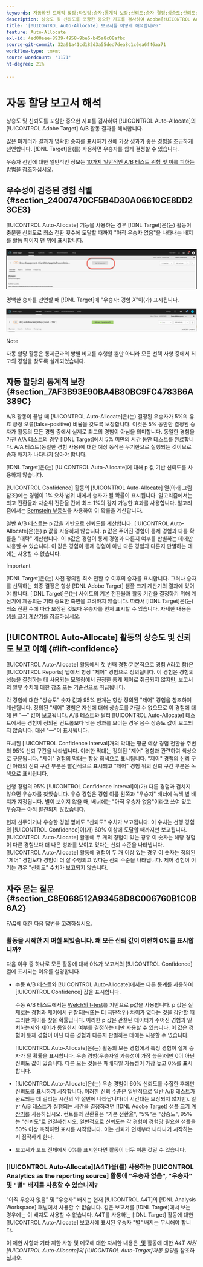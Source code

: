```yaml
---
keywords: 자동화된 트래픽 할당;타깃팅;승자;통계적 보장;신뢰도;승자 결정;상승도;신뢰도;기본값;기본 경험;자동 할당;자동 할당
description: 상승도 및 신뢰도를 포함한 중요한 지표를 검사하여 Adobe[!UICONTROL Auto-Allocate]에서  [!DNL Target]  A/B 활동의 결과를 해석하는 방법을 알아봅니다.
title: '[!UICONTROL Auto-Allocate] 보고서를 어떻게 해석합니까?'
feature: Auto-Allocate
exl-id: 4ed00eee-8939-4958-9be6-b45a8c08afbc
source-git-commit: 32a91a41cd182d3a55ded7dea8c1c6ea6f46aa71
workflow-type: tm+mt
source-wordcount: '1171'
ht-degree: 21%

---
```


# 자동 할당 보고서 해석

상승도 및 신뢰도를 포함한 중요한 지표를 검사하여 [!UICONTROL Auto-Allocate]의 [!UICONTROL Adobe Target] A/B 활동 결과를 해석합니다.

많은 마케터가 결과가 명확한 승자를 표시하기 전에 가장 성과가 좋은 경험을 조급하게 선언합니다. [!DNL Target]을(를) 사용하면 우승자를 쉽게 결정할 수 있습니다.

우승자 선언에 대한 일반적인 정보는 [10가지 일반적인 A/B 테스트 위험 및 이를 피하는 방법](/help/main/c-activities/t-test-ab/common-ab-testing-pitfalls.md)을 참조하십시오.

## 우수성이 검증된 경험 식별 {#section_24007470CF5B4D30A06610CE8DD23CE3}

[!UICONTROL Auto-Allocate] 기능을 사용하는 경우 [!DNL Target]은(는) 활동이 충분한 신뢰도로 최소 전환 횟수에 도달할 때까지 &quot;아직 우승자 없음&quot;을 나타내는 배지를 활동 페이지 맨 위에 표시합니다.

![우승자 배지 없음](/help/main/c-activities/automated-traffic-allocation/assets/no-winner.png)

명백한 승자를 선언할 때 [!DNL Target]에 &quot;우승자: 경험 *X*&quot;이(가) 표시됩니다.

![우승자 이미지](assets/winner.png)

>[!NOTE]
>
>자동 할당 활동은 통제군과의 쌍별 비교를 수행할 뿐만 아니라 모든 선택 사항 중에서 최고의 경험을 찾도록 설계되었습니다.

## 자동 할당의 통계적 보장 {#section_7AF3B93E90BA4B80BC9FC4783B6A389C}

A/B 활동이 끝날 때 [!UICONTROL Auto-Allocate]은(는) 결정된 우승자가 5%의 유효 긍정 오류(false-positive) 비율을 갖도록 보장합니다. 이것은 5% 동안만 결정된 승자가 활동의 모든 경험 중에서 실제로 최고의 경험이 아님을 의미합니다. 동일한 경험을 가진 [A/A 테스트](/help/main/c-activities/t-test-ab/aa-testing.md)의 경우 [!DNL Target]에서 5% 미만의 시간 동안 테스트를 완료합니다. A/A 테스트(동일한 경험 사용)에 대한 예상 동작은 무기한으로 실행되는 것이므로 승자 배지가 나타나지 않아야 합니다.

[!DNL Target]은(는) [!UICONTROL Auto-Allocate]에 대해 p 값 기반 신뢰도를 사용하지 않습니다.

[!UICONTROL Confidence] 활동의 [!UICONTROL Auto-Allocate] 열(아래 그림 참조)에는 경험이 1% 오차 범위 내에서 승자가 될 확률이 표시됩니다. 알고리즘에서는 최고 전환율과 차순위 전환율 간에 최소 1%의 감지 가능한 효과를 사용합니다. 알고리즘에서는 [Bernstein 부등식](https://en.wikipedia.org/wiki/Bernstein_inequalities_%28probability_theory%29)을 사용하여 이 확률을 계산합니다.

일반 A/B 테스트는 p 값을 기반으로 신뢰도를 계산합니다. [!UICONTROL Auto-Allocate]은(는) p 값을 사용하지 않습니다. p 값은 주어진 경험이 통제 경험과 다를 확률을 &quot;대략&quot; 계산합니다. 이 p값은 경험이 통제 경험과 다른지 여부를 판별하는 데에만 사용할 수 있습니다. 이 값은 경험이 통제 경험이 아닌 다른 경험과 다른지 판별하는 데에는 사용할 수 없습니다.

>[!IMPORTANT]
>
>[!DNL Target]은(는) 사전 정의된 최소 전환 수 이후의 승자를 표시합니다. 그러나 승자를 선택하는 최종 결정은 항상 [!DNL Adobe Target] 샘플 크기 계산기의 결과에 있어야 합니다. [!DNL Target]은(는) 사이트의 기본 전환율과 활동 기간을 결정하기 위해 계산기에 제공되는 기타 중요한 측면을 고려하지 않습니다. 따라서 [!DNL Target]은(는) 최소 전환 수에 따라 보장된 것보다 우승자를 먼저 표시할 수 있습니다. 자세한 내용은 [샘플 크기 계산기](/help/main/c-activities/t-test-ab/sample-size-determination.md#section_6B8725BD704C4AFE939EF2A6B6E834E6)를 참조하십시오.

## [!UICONTROL Auto-Allocate] 활동의 상승도 및 신뢰도 보고 이해 {#lift-confidence}

[!UICONTROL Auto-Allocate] 활동에서 첫 번째 경험(기본적으로 경험 A라고 함)은 [!UICONTROL Reports] 탭에서 항상 &quot;제어&quot; 경험으로 정의됩니다. 이 경험은 경험의 성능을 결정하는 데 사용되는 모델링에서 진정한 통계 제어로 취급되지 않지만, 보고서의 일부 수치에 대한 참조 또는 기준선으로 취급됩니다.

각 경험에 대한 &quot;상승도&quot; 숫자 값과 95% 한계는 항상 정의된 &quot;제어&quot; 경험을 참조하여 계산됩니다. 정의된 &quot;제어&quot; 경험은 자신에 대해 상승도를 가질 수 없으므로 이 경험에 대해 빈 &quot;—&quot; 값이 보고됩니다. A/B 테스트와 달리 [!UICONTROL Auto-Allocate] 테스트에서는 경험이 정의된 컨트롤보다 낮은 성과를 보이는 경우 음수 상승도 값이 보고되지 않습니다. 대신 &quot;—&quot;이 표시됩니다.

표시된 [!UICONTROL Confidence Interval]개의 막대는 평균 예상 경험 전환율 주변의 95% 신뢰 구간을 나타냅니다. 이러한 막대는 정의된 &quot;제어&quot; 경험과 관련하여 색상으로 구분됩니다. &quot;제어&quot; 경험의 막대는 항상 회색으로 표시됩니다. &quot;제어&quot; 경험의 신뢰 구간 아래의 신뢰 구간 부분은 빨간색으로 표시되고 &quot;제어&quot; 경험 위의 신뢰 구간 부분은 녹색으로 표시됩니다.

선행 경험의 95% [!UICONTROL Confidence Interval]이(가) 다른 경험과 겹치지 않으면 우승자를 찾았습니다. 우승 경험은 경험 이름 왼쪽과 &quot;우승자&quot; 배너에 녹색 별 배지가 지정됩니다. 별이 보이지 않을 때, 배너에는 &quot;아직 우승자 없음&quot;이라고 쓰여 있고 우승자는 아직 발견되지 않았습니다.

현재 선두이거나 우승한 경험 옆에도 &quot;신뢰도&quot; 수치가 보고됩니다. 이 수치는 선행 경험의 [!UICONTROL Confidence]이(가) 60% 이상에 도달할 때까지만 보고됩니다. [!UICONTROL Auto-Allocate] 활동에 두 개의 경험이 있는 경우 이 숫자는 해당 경험이 다른 경험보다 더 나은 성과를 보이고 있다는 신뢰 수준을 나타냅니다. [!UICONTROL Auto-Allocate] 활동에 경험이 두 개 이상 있는 경우 이 숫자는 정의된 &quot;제어&quot; 경험보다 경험이 더 잘 수행되고 있다는 신뢰 수준을 나타냅니다. 제어 경험이 이기는 경우 &quot;신뢰도&quot; 수치가 보고되지 않습니다.

## 자주 묻는 질문 {#section_C8E068512A93458D8C006760B1C0B6A2}

FAQ에 대한 다음 답변을 고려하십시오.

### 활동을 시작한 지 며칠 되었습니다. 왜 모든 신뢰 값이 여전히 0%를 표시합니까?

다음 이유 중 하나로 모든 활동에 대해 0%가 보고서의 [!UICONTROL Confidence] 열에 표시되는 이유를 설명합니다.

* 수동 A/B 테스트와 [!UICONTROL Auto-Allocate]에서는 다른 통계를 사용하여 [!UICONTROL Confidence] 값을 표시합니다.

  수동 A/B 테스트에서는 [Welch의 t-test](https://en.wikipedia.org/wiki/Welch%27s_t-test)를 기반으로 p값을 사용합니다. p 값은 실제로는 경험과 제어에서 관찰되는(또는 더 극단적인) 차이가 없다는 것을 감안할 때 그러한 차이를 찾을 확률입니다. 이러한 p 값은 관찰된 데이터가 주어진 경험과 일치하는지와 제어가 동일한지 여부를 결정하는 데만 사용할 수 있습니다. 이 값은 경험이 통제 경험이 아닌 다른 경험과 다른지 판별하는 데에는 사용할 수 없습니다.

  [!UICONTROL Auto-Allocate]은(는) 활동의 모든 경험에서 특정 경험이 실제 승자가 될 확률을 표시합니다. 우승 경험(우승자일 가능성이 가장 높음)에만 0이 아닌 신뢰도 값이 있습니다. 다른 모든 것들은 패배자일 가능성이 가장 높고 0%를 표시합니다.

* [!UICONTROL Auto-Allocate]은(는) 우승 경험이 60% 신뢰도를 수집한 후에만 신뢰도를 표시하기 시작합니다. 이러한 신뢰 수준은 일반적으로 일반 A/B 테스트가 완료되는 데 걸리는 시간의 약 절반에 나타납니다(이 시간대는 보장되지 않지만). 일반 A/B 테스트가 실행되는 시간을 결정하려면 [!DNL Adobe Target] [샘플 크기 계산기](/help/main/c-activities/t-test-ab/sample-size-determination.md#section_6B8725BD704C4AFE939EF2A6B6E834E6)를 사용하십시오. 컨트롤의 전환율은 &quot;기본 전환율&quot;, &quot;5%&quot;는 &quot;상승도&quot;, 95%는 &quot;신뢰도&quot;로 연결하십시오. 일반적으로 신뢰도는 각 경험이 경험당 필요한 샘플을 50% 이상 축적하면 표시를 시작합니다. 이는 신뢰가 언제부터 나타나기 시작하는지 짐작하게 한다.

* 보고서가 보드 전체에서 0%를 표시한다면 활동이 너무 이른 것일 수 있습니다.

### [!UICONTROL Auto-Allocate]&#x200B;(A4T)을(를) 사용하는 [!UICONTROL Analytics as the reporting source] 활동에 &quot;우승자 없음&quot;, &quot;우승자&quot; 및 &quot;별&quot; 배지를 사용할 수 있습니까?

&quot;아직 우승자 없음&quot; 및 &quot;우승자&quot; 배지는 현재 [!UICONTROL A4T]의 [!DNL Analysis Workspace] 패널에서 사용할 수 없습니다. 같은 보고서를 [!DNL Target]에서 보는 경우에는 이 배지도 사용할 수 없습니다. A4T를 사용하는 [!DNL Target] 활동에 대한 [!UICONTROL Auto-Allocate] 보고서에 표시된 우승자 &quot;별&quot; 배지는 무시해야 합니다.

이 제한 사항과 기타 제한 사항 및 메모에 대한 자세한 내용은 [&#x200B; 및 &#x200B;](/help/main/c-integrating-target-with-mac/a4t/a4t-at-aa.md#aa) 활동에 대한 *A4T 지원[!UICONTROL Auto-Allocate]의 [!UICONTROL Auto-Target]자동 할당*&#x200B;을 참조하십시오.


